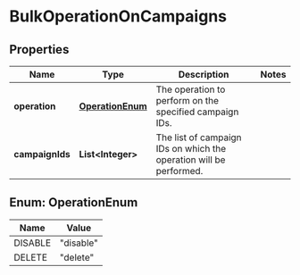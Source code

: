 

# BulkOperationOnCampaigns

## Properties

Name | Type | Description | Notes
------------ | ------------- | ------------- | -------------
**operation** | [**OperationEnum**](#OperationEnum) | The operation to perform on the specified campaign IDs.  | 
**campaignIds** | **List&lt;Integer&gt;** | The list of campaign IDs on which the operation will be performed. | 



## Enum: OperationEnum

Name | Value
---- | -----
DISABLE | &quot;disable&quot;
DELETE | &quot;delete&quot;



